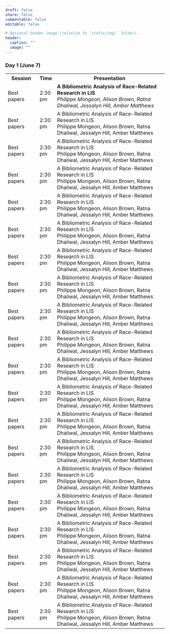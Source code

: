 ```yaml
---
draft: false
share: false
commentable: false
editable: false

# Optional header image (relative to `static/img/` folder).
header:
  caption: ""
  image: ""
---
```


### Day 1 (June 7)

<table style="width:100%">
  <tr>
    <th style="width:20%">Session</th>
    <th style="width:10%">Time</th>
    <th style="width:70%">Presentation</th>
  </tr>
  <tr>
    <td>Best papers</td>
    <td>2:30 pm</td>
    <td><strong>A Bibliometric Analysis of Race-Related Research in LIS</strong><br>
        <i>Philippe Mongeon, Alison Brown, Ratna Dhaliwal, Jessalyn Hill, Amber Matthews</i>
    </td>
  </tr>
  <tr>
    <td>Best papers</td>
    <td>2:30 pm</td>
    <td>A Bibliometric Analysis of Race-Related Research in LIS<br>
        <italic>Philippe Mongeon, Alison Brown, Ratna Dhaliwal, Jessalyn Hill, Amber Matthews</italic>
    </td>
  </tr>
  <tr>
    <td>Best papers</td>
    <td>2:30 pm</td>
    <td>A Bibliometric Analysis of Race-Related Research in LIS<br>
        <italic>Philippe Mongeon, Alison Brown, Ratna Dhaliwal, Jessalyn Hill, Amber Matthews</italic>
    </td>
  </tr>
  <tr>
    <td>Best papers</td>
    <td>2:30 pm</td>
    <td>A Bibliometric Analysis of Race-Related Research in LIS<br>
        <italic>Philippe Mongeon, Alison Brown, Ratna Dhaliwal, Jessalyn Hill, Amber Matthews</italic>
    </td>
  </tr>
  <tr>
    <td>Best papers</td>
    <td>2:30 pm</td>
    <td>A Bibliometric Analysis of Race-Related Research in LIS<br>
        <italic>Philippe Mongeon, Alison Brown, Ratna Dhaliwal, Jessalyn Hill, Amber Matthews</italic>
    </td>
  </tr>
  <tr>
    <td>Best papers</td>
    <td>2:30 pm</td>
    <td>A Bibliometric Analysis of Race-Related Research in LIS<br>
        <italic>Philippe Mongeon, Alison Brown, Ratna Dhaliwal, Jessalyn Hill, Amber Matthews</italic>
    </td>
  </tr>
  <tr>
    <td>Best papers</td>
    <td>2:30 pm</td>
    <td>A Bibliometric Analysis of Race-Related Research in LIS<br>
        <italic>Philippe Mongeon, Alison Brown, Ratna Dhaliwal, Jessalyn Hill, Amber Matthews</italic>
    </td>
  </tr>
  <tr>
    <td>Best papers</td>
    <td>2:30 pm</td>
    <td>A Bibliometric Analysis of Race-Related Research in LIS<br>
        <italic>Philippe Mongeon, Alison Brown, Ratna Dhaliwal, Jessalyn Hill, Amber Matthews</italic>
    </td>
  </tr>
  <tr>
    <td>Best papers</td>
    <td>2:30 pm</td>
    <td>A Bibliometric Analysis of Race-Related Research in LIS<br>
        <italic>Philippe Mongeon, Alison Brown, Ratna Dhaliwal, Jessalyn Hill, Amber Matthews</italic>
    </td>
  </tr>
  <tr>
    <td>Best papers</td>
    <td>2:30 pm</td>
    <td>A Bibliometric Analysis of Race-Related Research in LIS<br>
        <italic>Philippe Mongeon, Alison Brown, Ratna Dhaliwal, Jessalyn Hill, Amber Matthews</italic>
    </td>
  </tr>
  <tr>
    <td>Best papers</td>
    <td>2:30 pm</td>
    <td>A Bibliometric Analysis of Race-Related Research in LIS<br>
        <italic>Philippe Mongeon, Alison Brown, Ratna Dhaliwal, Jessalyn Hill, Amber Matthews</italic>
    </td>
  </tr>
  <tr>
    <td>Best papers</td>
    <td>2:30 pm</td>
    <td>A Bibliometric Analysis of Race-Related Research in LIS<br>
        <italic>Philippe Mongeon, Alison Brown, Ratna Dhaliwal, Jessalyn Hill, Amber Matthews</italic>
    </td>
  </tr>
  <tr>
    <td>Best papers</td>
    <td>2:30 pm</td>
    <td>A Bibliometric Analysis of Race-Related Research in LIS<br>
        <italic>Philippe Mongeon, Alison Brown, Ratna Dhaliwal, Jessalyn Hill, Amber Matthews</italic>
    </td>
  </tr>
  <tr>
    <td>Best papers</td>
    <td>2:30 pm</td>
    <td>A Bibliometric Analysis of Race-Related Research in LIS<br>
        <italic>Philippe Mongeon, Alison Brown, Ratna Dhaliwal, Jessalyn Hill, Amber Matthews</italic>
    </td>
  </tr>
  <tr>
    <td>Best papers</td>
    <td>2:30 pm</td>
    <td>A Bibliometric Analysis of Race-Related Research in LIS<br>
        <italic>Philippe Mongeon, Alison Brown, Ratna Dhaliwal, Jessalyn Hill, Amber Matthews</italic>
    </td>
  </tr>
  <tr>
    <td>Best papers</td>
    <td>2:30 pm</td>
    <td>A Bibliometric Analysis of Race-Related Research in LIS<br>
        <italic>Philippe Mongeon, Alison Brown, Ratna Dhaliwal, Jessalyn Hill, Amber Matthews</italic>
    </td>
  </tr>
  <tr>
    <td>Best papers</td>
    <td>2:30 pm</td>
    <td>A Bibliometric Analysis of Race-Related Research in LIS<br>
        <italic>Philippe Mongeon, Alison Brown, Ratna Dhaliwal, Jessalyn Hill, Amber Matthews</italic>
    </td>
  </tr>
  <tr>
    <td>Best papers</td>
    <td>2:30 pm</td>
    <td>A Bibliometric Analysis of Race-Related Research in LIS<br>
        <italic>Philippe Mongeon, Alison Brown, Ratna Dhaliwal, Jessalyn Hill, Amber Matthews</italic>
    </td>
  </tr>
  <tr>
    <td>Best papers</td>
    <td>2:30 pm</td>
    <td>A Bibliometric Analysis of Race-Related Research in LIS<br>
        <italic>Philippe Mongeon, Alison Brown, Ratna Dhaliwal, Jessalyn Hill, Amber Matthews</italic>
    </td>
  </tr>
  <tr>
    <td>Best papers</td>
    <td>2:30 pm</td>
    <td>A Bibliometric Analysis of Race-Related Research in LIS<br>
        <italic>Philippe Mongeon, Alison Brown, Ratna Dhaliwal, Jessalyn Hill, Amber Matthews</italic>
    </td>
  </tr>

</table>